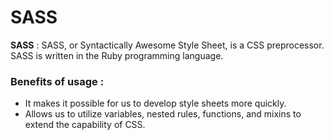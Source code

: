 # SASS

**SASS** : SASS, or Syntactically Awesome Style Sheet, is a CSS preprocessor. SASS is written in the Ruby programming language. 

### Benefits of usage :

- It makes it possible for us to develop style sheets more quickly.
- Allows us to utilize variables, nested rules, functions, and mixins to extend the capability of CSS.
